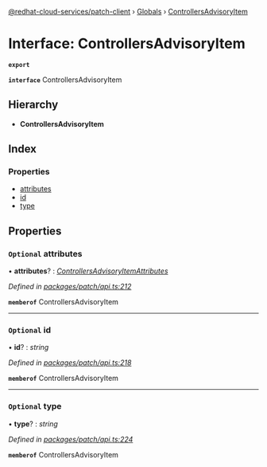[@redhat-cloud-services/patch-client](../README.md) › [Globals](../globals.md) › [ControllersAdvisoryItem](controllersadvisoryitem.md)

# Interface: ControllersAdvisoryItem

**`export`** 

**`interface`** ControllersAdvisoryItem

## Hierarchy

* **ControllersAdvisoryItem**

## Index

### Properties

* [attributes](controllersadvisoryitem.md#optional-attributes)
* [id](controllersadvisoryitem.md#optional-id)
* [type](controllersadvisoryitem.md#optional-type)

## Properties

### `Optional` attributes

• **attributes**? : *[ControllersAdvisoryItemAttributes](controllersadvisoryitemattributes.md)*

*Defined in [packages/patch/api.ts:212](https://github.com/Hyperkid123/javascript-clients/blob/064feea/packages/patch/api.ts#L212)*

**`memberof`** ControllersAdvisoryItem

___

### `Optional` id

• **id**? : *string*

*Defined in [packages/patch/api.ts:218](https://github.com/Hyperkid123/javascript-clients/blob/064feea/packages/patch/api.ts#L218)*

**`memberof`** ControllersAdvisoryItem

___

### `Optional` type

• **type**? : *string*

*Defined in [packages/patch/api.ts:224](https://github.com/Hyperkid123/javascript-clients/blob/064feea/packages/patch/api.ts#L224)*

**`memberof`** ControllersAdvisoryItem
